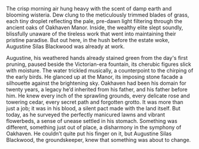 The crisp morning air hung heavy with the scent of damp earth and blooming wisteria. Dew clung to the meticulously trimmed blades of grass, each tiny droplet reflecting the pale, pre-dawn light filtering through the ancient oaks of Oakhaven Manor. Inside, the wealthy elite slept soundly, blissfully unaware of the tireless work that went into maintaining their pristine paradise. But out here, in the hush before the estate woke, Augustine Silas Blackwood was already at work.

Augustine, his weathered hands already stained green from the day's first pruning, paused beside the Victorian-era fountain, its cherubic figures slick with moisture. The water trickled musically, a counterpoint to the chirping of the early birds. He glanced up at the Manor, its imposing stone facade a silhouette against the brightening sky. Oakhaven had been his domain for twenty years, a legacy he’d inherited from his father, and his father before him. He knew every inch of the sprawling grounds, every delicate rose and towering cedar, every secret path and forgotten grotto. It was more than just a job; it was in his blood, a silent pact made with the land itself. But today, as he surveyed the perfectly manicured lawns and vibrant flowerbeds, a sense of unease settled in his stomach. Something was different, something just out of place, a disharmony in the symphony of Oakhaven. He couldn’t quite put his finger on it, but Augustine Silas Blackwood, the groundskeeper, knew that something was about to change.
